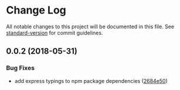 # Change Log

All notable changes to this project will be documented in this file. See [standard-version](https://github.com/conventional-changelog/standard-version) for commit guidelines.

<a name="0.0.2"></a>
## 0.0.2 (2018-05-31)


### Bug Fixes

* add express typings to npm package dependencies ([2684e50](https://github.com/davesters/munson/commit/2684e50))
